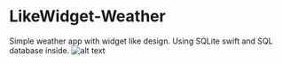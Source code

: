 # LikeWidget-Weather
Simple weather app with widget like design.
Using SQLite swift and SQL database inside.
![alt text]([http://url/to/img.png](https://disk.yandex.ru/i/s_s42CznC1_aXg))
